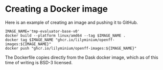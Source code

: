 # Creating a Docker image


Here is an example of creating an image and pushing it to GitHub.

```
IMAGE_NAME='tmp-evaluator-base-v0'
docker build --platform linux/amd64 --tag $IMAGE_NAME .
docker tag $IMAGE_NAME "ghcr.io/lilyminium/openff-images:${IMAGE_NAME}"
docker push "ghcr.io/lilyminium/openff-images:${IMAGE_NAME}"
```

The Dockerfile copies directly from the Dask docker image, which as of this time of writing is BSD-3 licensed.

